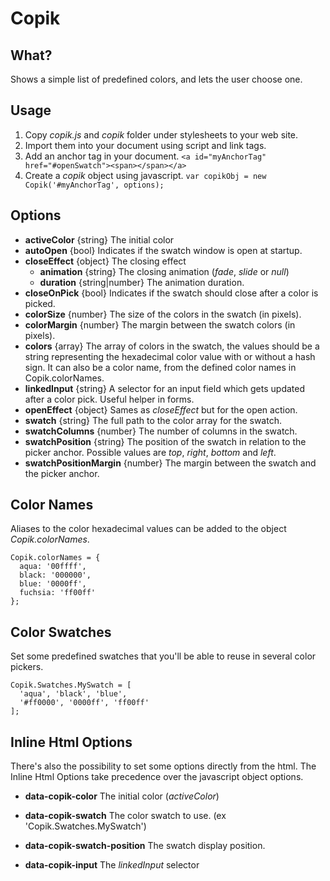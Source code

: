 Copik
=====

What?
-----

Shows a simple list of predefined colors, and lets the user choose one.

Usage
-------


  1. Copy _copik.js_ and _copik_ folder under stylesheets to your web site.
  1. Import them into your document using script and link tags.
  1. Add an anchor tag in your document.
    `<a id="myAnchorTag" href="#openSwatch"><span></span></a>`
  1. Create a _copik_ object using javascript.
    `var copikObj = new Copik('#myAnchorTag', options);`

Options
-------

  * **activeColor** {string} The initial color
  * **autoOpen** {bool} Indicates if the swatch window is open at startup.
  * **closeEffect** {object} The closing effect
      * **animation** {string} The closing animation (_fade_, _slide_ or _null_)
      * **duration** {string|number} The animation duration.
  * **closeOnPick** {bool} Indicates if the swatch should close after a color is picked.
  * **colorSize** {number} The size of the colors in the swatch (in pixels).
  * **colorMargin** {number} The margin between the swatch colors (in pixels).
  * **colors** {array} The array of colors in the swatch, the values should be a string 
      representing the hexadecimal color value with or without a hash sign.
      It can also be a color name, from the defined color names in Copik.colorNames.
  * **linkedInput** {string} A selector for an input field which gets updated after a color pick.
      Useful helper in forms.
  * **openEffect** {object} Sames as *closeEffect* but for the open action.
  * **swatch** {string} The full path to the color array for the swatch.
  * **swatchColumns** {number} The number of columns in the swatch.
  * **swatchPosition** {string} The position of the swatch in relation to the picker anchor.
      Possible values are _top_, _right_, _bottom_ and _left_.
  * **swatchPositionMargin** {number} The margin between the swatch and the picker anchor.

Color Names
-----------

Aliases to the color hexadecimal values can be added to the object _Copik.colorNames_.

    Copik.colorNames = {
      aqua: '00ffff',
      black: '000000',
      blue: '0000ff',
      fuchsia: 'ff00ff'
    };

Color Swatches
--------------

Set some predefined swatches that you'll be able to reuse in several color pickers.

    Copik.Swatches.MySwatch = [
      'aqua', 'black', 'blue',
      '#ff0000', '0000ff', 'ff00ff'
    ];


Inline Html Options
-------------------

There's also the possibility to set some options directly from the html.
The Inline Html Options take precedence over the javascript object options.

  * **data-copik-color** The initial color (_activeColor_)
  * **data-copik-swatch** The color swatch to use. (ex 'Copik.Swatches.MySwatch')
  * **data-copik-swatch-position** The swatch display position.
  * **data-copik-input** The _linkedInput_ selector

    <a id="myCopik" href="#openSwatch" 
      data-copik-color="#ff0000" 
      data-copik-swatch="Copik.Swatches.MySwatch"
      data-copik-swatch-position="right"
      data-copik-input="#myCopikInput"></a>
